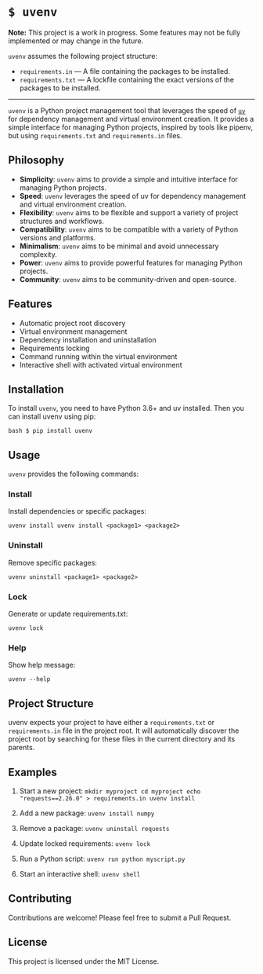# `$ uvenv`

**Note:** This project is a work in progress. Some features may not be fully implemented or may change in the future.

`uvenv` assumes the following project structure:

- `requirements.in` — A file containing the packages to be installed.
- `requirements.txt` — A lockfile containing the exact versions of the packages to be installed.

----------------

`uvenv` is a Python project management tool that leverages the speed of [`uv`](https://github.com/astral-sh/uv) for dependency management and virtual environment creation. It provides a simple interface for managing Python projects, inspired by tools like pipenv, but using `requirements.txt` and `requirements.in` files.

## Philosophy

- **Simplicity**: `uvenv` aims to provide a simple and intuitive interface for managing Python projects.
- **Speed**: `uvenv` leverages the speed of uv for dependency management and virtual environment creation.
- **Flexibility**: `uvenv` aims to be flexible and support a variety of project structures and workflows.
- **Compatibility**: `uvenv` aims to be compatible with a variety of Python versions and platforms.
- **Minimalism**: `uvenv` aims to be minimal and avoid unnecessary complexity.
- **Power**: `uvenv` aims to provide powerful features for managing Python projects.
- **Community**: `uvenv` aims to be community-driven and open-source.

## Features

- Automatic project root discovery
- Virtual environment management
- Dependency installation and uninstallation
- Requirements locking
- Command running within the virtual environment
- Interactive shell with activated virtual environment

## Installation

To install `uvenv`, you need to have Python 3.6+ and uv installed. Then you can install uvenv using pip:

``bash
$ pip install uvenv
``

## Usage

`uvenv` provides the following commands:

### Install

Install dependencies or specific packages:

``
uvenv install
uvenv install <package1> <package2>
``

### Uninstall

Remove specific packages:

``
uvenv uninstall <package1> <package2>
``

### Lock

Generate or update requirements.txt:

``
uvenv lock
``


### Help

Show help message:

``
uvenv --help
``

## Project Structure

uvenv expects your project to have either a `requirements.txt` or `requirements.in` file in the project root. It will automatically discover the project root by searching for these files in the current directory and its parents.

## Examples

1. Start a new project:
   ``
   mkdir myproject
   cd myproject
   echo "requests==2.26.0" > requirements.in
   uvenv install
   ``

2. Add a new package:
   ``
   uvenv install numpy
   ``

3. Remove a package:
   ``
   uvenv uninstall requests
   ``

4. Update locked requirements:
   ``
   uvenv lock
   ``

5. Run a Python script:
   ``
   uvenv run python myscript.py
   ``

6. Start an interactive shell:
   ``
   uvenv shell
   ``

## Contributing

Contributions are welcome! Please feel free to submit a Pull Request.

## License

This project is licensed under the MIT License.
